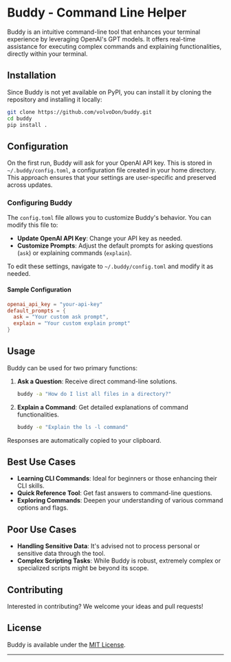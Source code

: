
# Buddy - Command Line Helper

Buddy is an intuitive command-line tool that enhances your terminal experience by leveraging OpenAI's GPT models. It offers real-time assistance for executing complex commands and explaining functionalities, directly within your terminal.

## Installation

Since Buddy is not yet available on PyPI, you can install it by cloning the repository and installing it locally:

```bash
git clone https://github.com/volvoDon/buddy.git
cd buddy
pip install .
```

## Configuration

On the first run, Buddy will ask for your OpenAI API key. This is stored in `~/.buddy/config.toml`, a configuration file created in your home directory. This approach ensures that your settings are user-specific and preserved across updates.

### Configuring Buddy

The `config.toml` file allows you to customize Buddy's behavior. You can modify this file to:

- **Update OpenAI API Key**: Change your API key as needed.
- **Customize Prompts**: Adjust the default prompts for asking questions (`ask`) or explaining commands (`explain`).

To edit these settings, navigate to `~/.buddy/config.toml` and modify it as needed.

#### Sample Configuration

```toml
openai_api_key = "your-api-key"
default_prompts = {
  ask = "Your custom ask prompt",
  explain = "Your custom explain prompt"
}
```

## Usage

Buddy can be used for two primary functions:

1. **Ask a Question**: Receive direct command-line solutions.

   ```bash
   buddy -a "How do I list all files in a directory?"
   ```

2. **Explain a Command**: Get detailed explanations of command functionalities.

   ```bash
   buddy -e "Explain the ls -l command"
   ```

Responses are automatically copied to your clipboard.

## Best Use Cases

- **Learning CLI Commands**: Ideal for beginners or those enhancing their CLI skills.
- **Quick Reference Tool**: Get fast answers to command-line questions.
- **Exploring Commands**: Deepen your understanding of various command options and flags.

## Poor Use Cases

- **Handling Sensitive Data**: It's advised not to process personal or sensitive data through the tool.
- **Complex Scripting Tasks**: While Buddy is robust, extremely complex or specialized scripts might be beyond its scope.

## Contributing

Interested in contributing? We welcome your ideas and pull requests!

## License

Buddy is available under the [MIT License](LICENSE).

---

